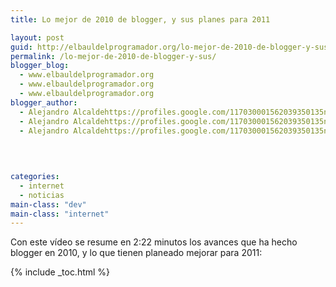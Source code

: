 ```yaml
---
title: Lo mejor de 2010 de blogger, y sus planes para 2011

layout: post
guid: http://elbauldelprogramador.org/lo-mejor-de-2010-de-blogger-y-sus-planes-para-2011/
permalink: /lo-mejor-de-2010-de-blogger-y-sus/
blogger_blog:
  - www.elbauldelprogramador.org
  - www.elbauldelprogramador.org
  - www.elbauldelprogramador.org
blogger_author:
  - Alejandro Alcaldehttps://profiles.google.com/117030001562039350135noreply@blogger.com
  - Alejandro Alcaldehttps://profiles.google.com/117030001562039350135noreply@blogger.com
  - Alejandro Alcaldehttps://profiles.google.com/117030001562039350135noreply@blogger.com

  
  
  
categories:
  - internet
  - noticias
main-class: "dev"
main-class: "internet"
---
```

Con este vídeo se resume en 2:22 minutos los avances que ha hecho blogger en 2010, y lo que tienen planeado mejorar para 2011:  
  
<!--ad-->

  
  




{% include _toc.html %}

